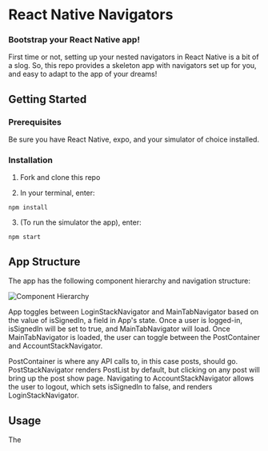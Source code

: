 # React Native Navigators

### Bootstrap your React Native app!

First time or not, setting up your nested navigators in React Native is a bit of a slog. So, this repo provides a skeleton app with navigators set up for you, and easy to adapt to the app of your dreams!

## Getting Started

### Prerequisites

Be sure you have React Native, expo, and your simulator of choice installed.

### Installation

1. Fork and clone this repo

2. In your terminal, enter:

```
npm install
```

3. (To run the simulator the app), enter:

```
npm start
```

## App Structure

The app has the following component hierarchy and navigation structure:

![Component Hierarchy](./scnreenshots/App_Component_Hierarchy.png?raw=true "Component Hierarchy")

App toggles between LoginStackNavigator and MainTabNavigator based on the value of isSignedIn, a field in App's state. Once a user is logged-in, isSignedIn will be set to true, and MainTabNavigator will load. Once MainTabNavigator is loaded, the user can toggle between the PostContainer and AccountStackNavigator.

PostContainer is where any API calls to, in this case posts, should go. PostStackNavigator renders PostList by default, but clicking on any post will bring up the post show page. Navigating to AccountStackNavigator allows the user to logout, which sets isSignedIn to false, and renders LoginStackNavigator.

## Usage

The
